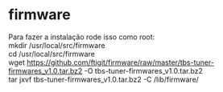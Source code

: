 # firmware
Para fazer a instalação rode isso como root:  
mkdir /usr/local/src/firmware  
cd /usr/local/src/firmware  
wget https://github.com/ftigit/firmware/raw/master/tbs-tuner-firmwares_v1.0.tar.bz2 -O tbs-tuner-firmwares_v1.0.tar.bz2  
tar jxvf tbs-tuner-firmwares_v1.0.tar.bz2 -C /lib/firmware/  
